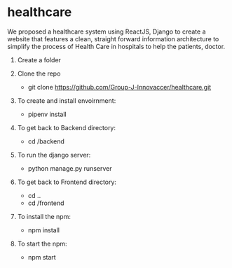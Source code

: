 # healthcare


We proposed a healthcare system using ReactJS, Django to create a website that features a clean, straight forward information architecture to simplify the process of Health Care in hospitals to help the patients, doctor.


1. Create a folder 

2. Clone the repo
    - git clone https://github.com/Group-J-Innovaccer/healthcare.git

3. To create and install envoirnment:
    - pipenv install

4.  To get back to Backend directory:
    - cd /backend

5.  To run the django server: 
    - python manage.py runserver 

6.  To get back to Frontend directory:  
    - cd ..
    - cd /frontend

7.  To install the npm:
    - npm install

8.  To start the npm:
    - npm start

